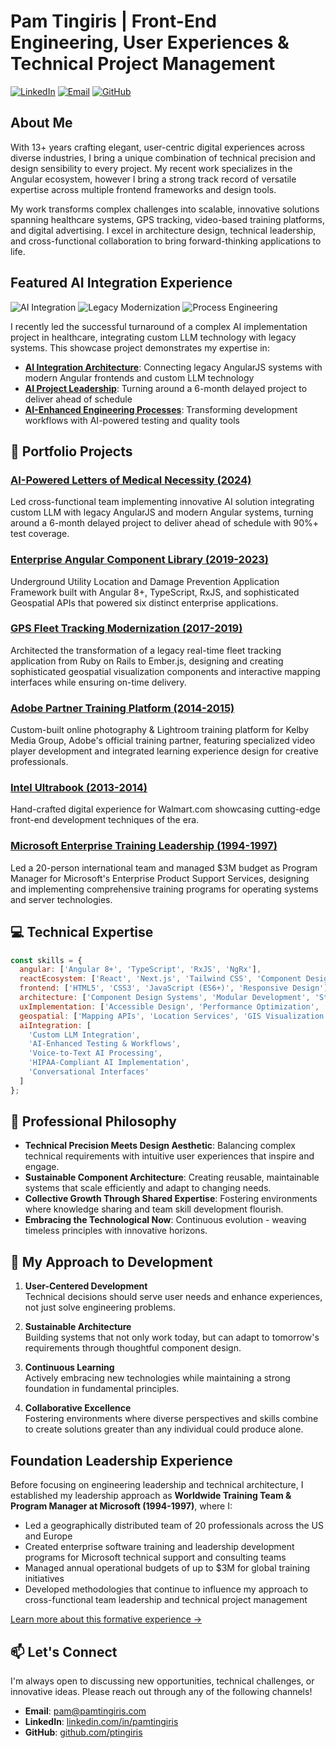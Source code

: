 # Pam Tingiris | Front-End Engineering, User Experiences & Technical Project Management

[![LinkedIn](https://img.shields.io/badge/LinkedIn-Connect-blue)](https://www.linkedin.com/in/pamtingiris/)
[![Email](https://img.shields.io/badge/Email-Contact-red)](mailto:ptingiris@gmail.com)
[![GitHub](https://img.shields.io/badge/GitHub-Follow-lightgrey)](https://github.com/ptingiris)

## About Me

With 13+ years crafting elegant, user-centric digital experiences across diverse industries, I bring a unique combination of technical precision and design sensibility to every project. My recent work specializes in the Angular ecosystem, however I bring a strong track record of versatile expertise across multiple frontend frameworks and design tools.

My work transforms complex challenges into scalable, innovative solutions spanning healthcare systems, GPS tracking, video-based training platforms, and digital advertising. I excel in architecture design, technical leadership, and cross-functional collaboration to bring forward-thinking applications to life.

## Featured AI Integration Experience

![AI Integration](https://img.shields.io/badge/-AI%20Integration-0078D7?style=flat)
![Legacy Modernization](https://img.shields.io/badge/-Legacy%20Modernization-FF4500?style=flat)
![Process Engineering](https://img.shields.io/badge/-Process%20Engineering-2E8B57?style=flat)

I recently led the successful turnaround of a complex AI implementation project in healthcare, integrating custom LLM technology with legacy systems. This showcase project demonstrates my expertise in:

- **[AI Integration Architecture](./2-ai-healthcare/ai-integration-architecture.md)**: Connecting legacy AngularJS systems with modern Angular frontends and custom LLM technology
- **[AI Project Leadership](./2-ai-healthcare/ai-project-leadership.md)**: Turning around a 6-month delayed project to deliver ahead of schedule
- **[AI-Enhanced Engineering Processes](./2-ai-healthcare/ai-enhanced-engineering-processes.md)**: Transforming development workflows with AI-powered testing and quality tools

## 📑 Portfolio Projects

### [AI-Powered Letters of Medical Necessity (2024)](./2-ai-healthcare)
Led cross-functional team implementing innovative AI solution integrating custom LLM with legacy AngularJS and modern Angular systems, turning around a 6-month delayed project to deliver ahead of schedule with 90%+ test coverage.

### [Enterprise Angular Component Library (2019-2023)](./1-key-differentiator)
Underground Utility Location and Damage Prevention Application Framework built with Angular 8+, TypeScript, RxJS, and sophisticated Geospatial APIs that powered six distinct enterprise applications.

### [GPS Fleet Tracking Modernization (2017-2019)](./3-gps-fleet-tracking)
Architected the transformation of a legacy real-time fleet tracking application from Ruby on Rails to Ember.js, designing and creating sophisticated geospatial visualization components and interactive mapping interfaces while ensuring on-time delivery.

### [Adobe Partner Training Platform (2014-2015)](./4-adobe-training-partner)
Custom-built online photography & Lightroom training platform for Kelby Media Group, Adobe's official training partner, featuring specialized video player development and integrated learning experience design for creative professionals.

### [Intel Ultrabook (2013-2014)](./5-intel-ultrabook)
Hand-crafted digital experience for Walmart.com showcasing cutting-edge front-end development techniques of the era.

### [Microsoft Enterprise Training Leadership (1994-1997)](./6-microsoft-foundation)
Led a 20-person international team and managed $3M budget as Program Manager for Microsoft's Enterprise Product Support Services, designing and implementing comprehensive training programs for operating systems and server technologies.

## 💻 Technical Expertise

```javascript
const skills = {
  angular: ['Angular 8+', 'TypeScript', 'RxJS', 'NgRx'],
  reactEcosystem: ['React', 'Next.js', 'Tailwind CSS', 'Component Design'],
  frontend: ['HTML5', 'CSS3', 'JavaScript (ES6+)', 'Responsive Design'],
  architecture: ['Component Design Systems', 'Modular Development', 'State Management'],
  uxImplementation: ['Accessible Design', 'Performance Optimization', 'Interactive Experiences'],
  geospatial: ['Mapping APIs', 'Location Services', 'GIS Visualization'],
  aiIntegration: [
    'Custom LLM Integration', 
    'AI-Enhanced Testing & Workflows', 
    'Voice-to-Text AI Processing',
    'HIPAA-Compliant AI Implementation', 
    'Conversational Interfaces'
  ]
};
```

## 🧠 Professional Philosophy

- **Technical Precision Meets Design Aesthetic**: Balancing complex technical requirements with intuitive user experiences that inspire and engage.
- **Sustainable Component Architecture**: Creating reusable, maintainable systems that scale efficiently and adapt to changing needs.
- **Collective Growth Through Shared Expertise**: Fostering environments where knowledge sharing and team skill development flourish.
- **Embracing the Technological Now**: Continuous evolution - weaving timeless principles with innovative horizons.

## 🚀 My Approach to Development

1. **User-Centered Development**  
   Technical decisions should serve user needs and enhance experiences, not just solve engineering problems.

2. **Sustainable Architecture**  
   Building systems that not only work today, but can adapt to tomorrow's requirements through thoughtful component design.

3. **Continuous Learning**  
   Actively embracing new technologies while maintaining a strong foundation in fundamental principles.

4. **Collaborative Excellence**  
   Fostering environments where diverse perspectives and skills combine to create solutions greater than any individual could produce alone.

## Foundation Leadership Experience

Before focusing on engineering leadership and technical architecture, I established my leadership approach as **Worldwide Training Team & Program Manager at Microsoft (1994-1997)**, where I:

- Led a geographically distributed team of 20 professionals across the US and Europe
- Created enterprise software training and leadership development programs for Microsoft technical support and consulting teams
- Managed annual operational budgets of up to $3M for global training initiatives
- Developed methodologies that continue to influence my approach to cross-functional team leadership and technical project management

[Learn more about this formative experience →](./6-microsoft-foundation)

## 📫 Let's Connect

I'm always open to discussing new opportunities, technical challenges, or innovative ideas. Please reach out through any of the following channels!

- **Email**: [pam@pamtingiris.com](mailto:pam@pamtingiris.com)
- **LinkedIn**: [linkedin.com/in/pamtingiris](https://www.linkedin.com/in/pamtingiris/)
- **GitHub**: [github.com/ptingiris](https://github.com/ptingiris)
